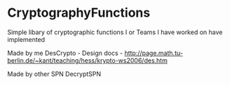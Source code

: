 # CryptographyFunctions
Simple libary of cryptographic functions I or Teams I have worked on have implemented


Made by me
DesCrypto - Design docs  - http://page.math.tu-berlin.de/~kant/teaching/hess/krypto-ws2006/des.htm 


Made by other
SPN
DecryptSPN